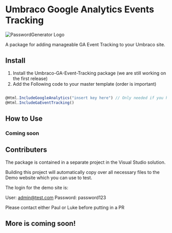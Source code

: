 # Umbraco Google Analytics Events Tracking
![PasswordGenerator Logo](https://github.com/prjseal/Umbraco-GA-Event-Tracking/blob/master/umbraco-ga-event-tracking.jpg "Umbraco GA Event Tracking Logo")

A package for adding manageable GA Event Tracking to your Umbraco site.

## Install

1. Install the Umbraco-GA-Event-Tracking package (we are still working on the first release)
2. Add the Following code to your master template (order is important)

```javascript

@Html.IncludeGoogleAnalytics("insert key here") // Only needed if you have not already included Google Analytics
@Html.IncludeGaEventTracking()

```

## How to Use

### Coming soon

## Contributers

The package is contained in a separate project in the Visual Studio solution. 

Building this project will automatically copy over all necessary files to the Demo website which you can use to test.

The login for the demo site is: 

User: admin@test.com
Password: password123

Please contact either Paul or Luke before putting in a PR

## More is coming soon!
